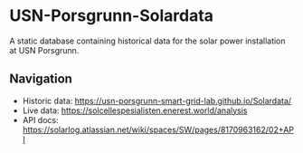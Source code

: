 # USN-Porsgrunn-Solardata

A static database containing historical data for the solar power installation at USN Porsgrunn.

## Navigation

- Historic data: https://usn-porsgrunn-smart-grid-lab.github.io/Solardata/
- Live data: https://solcellespesialisten.enerest.world/analysis
- API docs: https://solarlog.atlassian.net/wiki/spaces/SW/pages/8170963162/02+API
